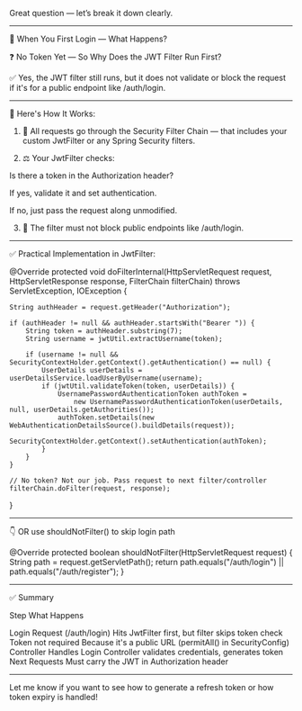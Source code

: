 Great question — let’s break it down clearly.


---

🔄 When You First Login — What Happens?

❓ No Token Yet — So Why Does the JWT Filter Run First?

✅ Yes, the JWT filter still runs, but it does not validate or block the request if it's for a public endpoint like /auth/login.


---

🔎 Here's How It Works:

1. 🔁 All requests go through the Security Filter Chain — that includes your custom JwtFilter or any Spring Security filters.


2. ⚖️ Your JwtFilter checks:

Is there a token in the Authorization header?

If yes, validate it and set authentication.

If no, just pass the request along unmodified.



3. 🛑 The filter must not block public endpoints like /auth/login.




---

✅ Practical Implementation in JwtFilter:

@Override
protected void doFilterInternal(HttpServletRequest request, HttpServletResponse response, FilterChain filterChain)
        throws ServletException, IOException {

    String authHeader = request.getHeader("Authorization");

    if (authHeader != null && authHeader.startsWith("Bearer ")) {
        String token = authHeader.substring(7);
        String username = jwtUtil.extractUsername(token);

        if (username != null && SecurityContextHolder.getContext().getAuthentication() == null) {
            UserDetails userDetails = userDetailsService.loadUserByUsername(username);
            if (jwtUtil.validateToken(token, userDetails)) {
                UsernamePasswordAuthenticationToken authToken =
                    new UsernamePasswordAuthenticationToken(userDetails, null, userDetails.getAuthorities());
                authToken.setDetails(new WebAuthenticationDetailsSource().buildDetails(request));
                SecurityContextHolder.getContext().setAuthentication(authToken);
            }
        }
    }

    // No token? Not our job. Pass request to next filter/controller
    filterChain.doFilter(request, response);
}


---

👇 OR use shouldNotFilter() to skip login path

@Override
protected boolean shouldNotFilter(HttpServletRequest request) {
    String path = request.getServletPath();
    return path.equals("/auth/login") || path.equals("/auth/register");
}


---

✅ Summary

Step	What Happens

Login Request (/auth/login)	Hits JwtFilter first, but filter skips token check
Token not required	Because it's a public URL (permitAll() in SecurityConfig)
Controller Handles Login	Controller validates credentials, generates token
Next Requests	Must carry the JWT in Authorization header



---

Let me know if you want to see how to generate a refresh token or how token expiry is handled!

